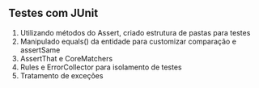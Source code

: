 ## Testes com JUnit

1. Utilizando métodos do Assert, criado estrutura de pastas para testes
2. Manipulado equals() da entidade para customizar comparação e assertSame
3. AssertThat e CoreMatchers
4. Rules e ErrorCollector para isolamento de testes
5. Tratamento de exceções